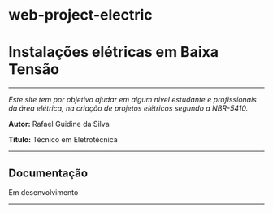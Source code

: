 # web-project-electric

# Instalações elétricas em Baixa Tensão
---
*Este site tem por objetivo ajudar em algum nivel estudante e profissionais da área elétrica, na criação de projetos elétricos segundo a NBR-5410.*

**Autor:** Rafael Guidine da Silva

**Título:** Técnico em Eletrotécnica

---

## Documentação

Em desenvolvimento

---
